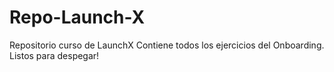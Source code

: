 # Repo-Launch-X
Repositorio curso de LaunchX
Contiene todos los ejercicios del Onboarding. Listos para despegar!
